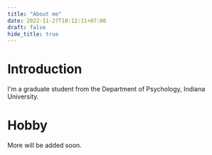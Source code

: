 ```yaml
---
title: "About me"
date: 2022-11-27T18:12:11+07:00
draft: false
hide_title: true
---
```


# Introduction
I'm a graduate student from the Department of Psychology, Indiana University.

# Hobby
More will be added soon.